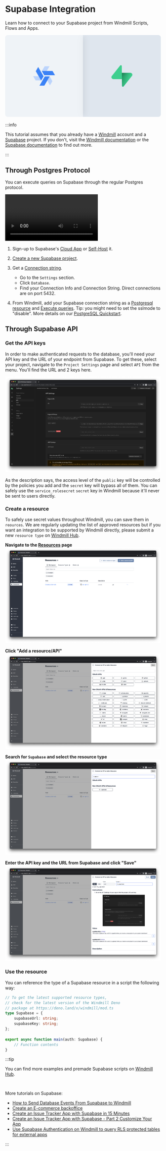 # Supabase Integration

Learn how to connect to your Supabase project from Windmill Scripts, Flows and Apps.

![Integrattion between Supabase and Windmill](../assets/integrations/sb-0-header.png 'Connect a Supabase project with Windmill')

:::info

This tutorial assumes that you already have a <a href='https://app.windmill.dev/user/login' rel="nofollow">Windmill</a> account and a [Supabase](https://supabase.com) project. If you don't, visit the [Windmill documentation](/docs/getting_started/how_to_use_windmill) or the [Supabase documentation](https://supabase.com/docs) to find out more.

:::

## Through Postgres Protocol

You can execute queries on Supabase through the regular Postgres protocol.

<video
    className="border-2 rounded-xl object-cover w-full h-full dark:border-gray-800"
    controls
    src="/videos/supabase_postgres_integration.mp4"
/>

1. Sign-up to Supabase's <a href="https://app.supabase.com/sign-up" rel="nofollow" >Cloud App</a> or [Self-Host](https://supabase.com/docs/guides/self-hosting) it.

2. [Create a new Supabase project](https://supabase.com/docs/guides/getting-started).

3. Get a [Connection string](https://supabase.com/docs/guides/database/connecting-to-postgres#finding-your-connection-string).

   - Go to the `Settings` section.
   - Click `Database`.
   - Find your Connection Info and Connection String. Direct connections are on port 5432.

4. From Windmill, add your Supabase connection string as a [Postgresql resource](https://hub.windmill.dev/resource_types/6/postgresql) and [Execute queries](https://hub.windmill.dev/scripts/postgresql/1294/execute-query-and-return-results-postgresql). Tip: you might need to set the sslmode to "disable". More details on our [PostgreSQL Quickstart](../getting_started/0_scripts_quickstart/5_sql_quickstart/index.md).

## Through Supabase API

### Get the API keys

In order to make authenticated requests to the database, you'll need your API
key and the URL of your endpoint from Supabase. To get these, select your
project, navigate to the `Project Settings` page and select `API` from the menu.
You'll find the URL and 2 keys here.

![API settings](../assets/integrations/sb-1-1-settings.png)

As the description says, the access level of the `public` key will be controlled
by the policies you add and the `secret` key will bypass all of them. You can
safely use the `service_rolesecret` `secret` key in Windmill because it'll never be sent to users
directly.

### Create a resource

To safely use secret values throughout Windmill, you can save them in
`reources`. We are regularly updating the list of approved resources but if you
want an integration to be supported by Windmill directly, please submit a new
`resource type` on [Windmill Hub](https://hub.windmill.dev/resources).

**Navigate to the [Resources](https://app.windmill.dev/resources) page**
![Resources page](../assets/integrations/sb-2-1-resources.png)

**Click "Add a resource/API"** ![Resource selector](../assets/integrations/sb-2-2-drawer.png)

**Search for `Supabase` and select the resource type**
![Resource selector](../assets/integrations/sb-2-3-search.png)

**Enter the API key and the URL from Supabase and click "Save"**
![Resource selector](../assets/integrations/sb-2-4-resource.png)

### Use the resource

You can reference the type of a Supabase resource in a script the following way:

```ts
// To get the latest supported resource types,
// check for the latest version of the Windmill Deno
// package at https://deno.land/x/windmill/mod.ts
type Supabase = {
	supabaseUrl: string;
	supabaseKey: string;
};

export async function main(auth: Supabase) {
	// Function contents
}
```

:::tip

You can find more examples and premade Supabase scripts on [Windmill Hub](https://hub.windmill.dev/integrations/supabase).

<br/>

More tutorials on Supabase:

- [How to Send Database Events From Supabase to Windmill](/blog/database-events-from-supabase-to-windmill)
- [Create an E-commerce backoffice](../apps/7_app_e-commerce.md)
- [Create an Issue Tracker App with Supabase in 15 Minutes](/blog/create-issue-tracker-in-15-minutes)
- [Create an Issue Tracker App with Supabase - Part 2 Customize Your App](/blog/create-issue-tracker-part-2)
- [Use Supabase Authentication on Windmill to query RLS protected tables for external apps](/blog/supabase-authentication-and-rls-protected-tables-on-windmill)

:::
